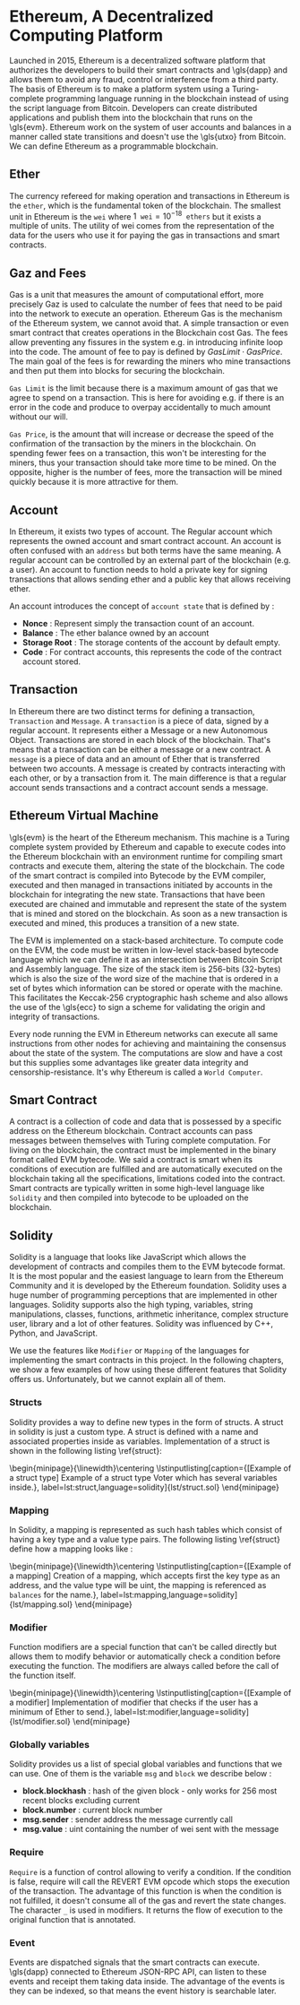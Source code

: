 # Ethereum, A Decentralized Computing Platform

Launched in 2015, Ethereum is a decentralized software platform that authorizes the developers to build their smart contracts and \gls{dapp} and allows them to avoid any fraud, control or interference from a third party. The basis of Ethereum is to make a platform system using a Turing-complete programming language running in the blockchain instead of using the script language from Bitcoin.  Developers can create distributed applications and publish them into the blockchain that runs on the \gls{evm}. Ethereum work on the system of user accounts and balances in a manner called state transitions and doesn't use the \gls{utxo} from Bitcoin. We can define Ethereum as a programmable blockchain.


## Ether

The currency refereed for making operation and transactions in Ethereum is the `ether`, which is the fundamental token of the blockchain. The smallest unit in Ethereum is the `wei` where $1 \texttt{ wei} = 10^{-18} \texttt{ ethers}$ but it exists a multiple of units. The utility of wei comes from the representation of the data for the users who use it for paying the gas in transactions and smart contracts. 

## Gaz and Fees


Gas is a unit that measures the amount of computational effort, more precisely Gaz is used to calculate the number of fees that need to be paid into the network to execute an operation. Ethereum Gas is the mechanism of the Ethereum system, we cannot avoid that. A simple transaction or even smart contract that creates operations in the Blockchain cost Gas. The fees allow preventing any fissures in the system e.g. in introducing infinite loop into the code. The amount of fee to pay is defined by $GasLimit \cdot GasPrice$. The main goal of the fees is for rewarding the miners who mine transactions and then put them into blocks for securing the blockchain.

`Gas Limit` is the limit because there is a maximum amount of gas that we agree to spend on a transaction.  This is here for avoiding e.g. if there is an error in the code and produce to overpay accidentally to much amount without our will.

`Gas Price`, is the amount that will increase or decrease the speed of the confirmation of the transaction by the miners in the blockchain. On spending fewer fees on a transaction, this won't be interesting for the miners, thus your transaction should take more time to be mined. On the opposite, higher is the number of fees, more the transaction will be mined quickly because it is more attractive for them.


## Account

In Ethereum, it exists two types of account. The Regular account which represents the owned account and smart contract account. An account is often confused with an `address` but both terms have the same meaning. A regular account can be controlled by an external part of the blockchain (e.g. a user). An account to function needs to hold a private key for signing transactions that allows sending ether and a public key that allows receiving ether.

An account introduces the concept of `account state` that is defined by :

* **Nonce** : Represent simply the transaction count of an account.
* **Balance** : The ether balance owned by an account
* **Storage Root** :  The storage contents of the account by default empty.
* **Code** :  For contract accounts, this represents the code of the contract account stored.

## Transaction

In Ethereum there are two distinct terms for defining a transaction, `Transaction` and `Message`. A `transaction` is a piece of data, signed by a regular account. It represents either a Message or a new Autonomous Object. Transactions are stored in each block of the blockchain. That's means that a transaction can be either a message or a new contract. A `message` is a piece of data and an amount of Ether that is transferred between two accounts.  A message is created by contracts interacting with each other, or by a transaction from it. The main difference is that a regular account sends transactions and a contract account sends a message.

## Ethereum Virtual Machine

\gls{evm} is the heart of the Ethereum mechanism. This machine is a Turing complete system provided by Ethereum and capable to execute codes into the Ethereum blockchain with an environment runtime for compiling smart contracts and execute them, altering the state of the blockchain. The code of the smart contract is compiled into Bytecode by the EVM compiler, executed and then managed in transactions initiated by accounts in the blockchain for integrating the new state. Transactions that have been executed are chained and immutable and represent the state of the system that is mined and stored on the blockchain. As soon as a new transaction is executed and mined, this produces a transition of a new state.

The EVM is implemented on a stack-based architecture. To compute code on the EVM, the code must be written in low-level stack-based bytecode language which we can define it as an intersection between Bitcoin Script and Assembly language. The size of the stack item is 256-bits (32-bytes) which is also the size of the word size of the machine that is ordered in a set of bytes which information can be stored or operate with the machine. This facilitates the Keccak-256 cryptographic hash scheme and also allows the use of the \gls{ecc} to sign a scheme for validating the origin and integrity of transactions. 

Every node running the EVM in Ethereum networks can execute all same instructions from other nodes for achieving and maintaining the consensus about the state of the system. The computations are slow and have a cost but this supplies some advantages like greater data integrity and censorship-resistance. It's why Ethereum is called a `World Computer`.

## Smart Contract

A contract is a collection of code and data that is possessed by a specific address on the Ethereum blockchain. Contract accounts can pass messages between themselves with Turing complete computation.  For living on the blockchain, the contract must be implemented in the binary format called EVM bytecode. We said a contract is smart when its conditions of execution are fulfilled and are automatically executed on the blockchain taking all the specifications, limitations coded into the contract. Smart contracts are typically written in some high-level language like `Solidity` and then compiled into bytecode to be uploaded on the blockchain.

## Solidity 

Solidity is a language that looks like JavaScript which allows the development of contracts and compiles them to the EVM bytecode format. It is the most popular and the easiest language to learn from the Ethereum Community and it is developed by the Ethereum foundation. Solidity uses a huge number of programming perceptions that are implemented in other languages. Solidity supports also the high typing, variables, string manipulations, classes, functions, arithmetic inheritance, complex structure user, library and a lot of other features. Solidity was influenced by C++, Python, and JavaScript.

We use the features like `Modifier` or `Mapping` of the languages for implementing the smart contracts in this project. In the following chapters, we show a few examples of how using these different features that Solidity offers us. Unfortunately, but we cannot explain all of them.

### Structs

Solidity provides a way to define new types in the form of structs. A struct in solidity is just a custom type. A struct is defined with a name and associated properties inside as variables. Implementation of a struct is shown in the following listing \ref{struct}:

\begin{minipage}{\linewidth}\centering
\lstinputlisting[caption={[Example of a struct type] Example of a struct type Voter which has several variables inside.}, label=lst:struct,language=solidity]{lst/struct.sol}
\end{minipage}


### Mapping
In Solidity, a mapping is represented as such hash tables which consist of having a key type and a value type pairs. The following listing \ref{struct} define how a mapping looks like :

\begin{minipage}{\linewidth}\centering
\lstinputlisting[caption={[Example of a mapping] Creation of a mapping, which accepts first the key type as an address, and the value type will be uint, the mapping is referenced as `balances` for the name.}, label=lst:mapping,language=solidity]{lst/mapping.sol}
\end{minipage}

### Modifier

Function modifiers are a special function that can't be called directly but allows them to modify behavior or automatically check a condition before executing the function. The modifiers are always called before the call of the function itself. 

\begin{minipage}{\linewidth}\centering
\lstinputlisting[caption={[Example of a modifier] Implementation of modifier that checks if the user has a minimum of Ether to send.}, label=lst:modifier,language=solidity]{lst/modifier.sol}
\end{minipage}

### Globally variables

Solidity provides us a list of special global variables and functions that we can use. One of them is the variable `msg` and `block` we describe below :

* **block.blockhash** : hash of the given block - only works for 256 most recent blocks excluding current
* **block.number** : current block number
* **msg.sender** : sender address the message currently call
* **msg.value** : uint containing the number of wei sent with the message


### Require

`Require` is a function of control allowing to verify a condition. If the condition is false, require will call the REVERT
EVM opcode which stops the execution of the transaction. The advantage of this function is when the condition is not fulfilled, it doesn't consume all of the gas and revert the state changes. The character `_` is used in modifiers. It returns the flow of execution to the original function that is annotated.


### Event

Events are dispatched signals that the smart contracts can execute. \gls{dapp} connected to Ethereum JSON-RPC API, can listen to these events and receipt them taking data inside. The advantage of the events is they can be indexed, so that means the event history is searchable later.
